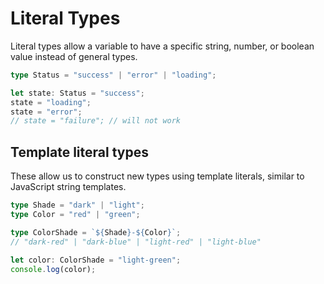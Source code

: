 # Literal Types

Literal types allow a variable to have a specific string, number, or boolean value instead of general types.

```TypeScript
type Status = "success" | "error" | "loading";

let state: Status = "success";
state = "loading";
state = "error";
// state = "failure"; // will not work
```

## Template literal types
These allow us to construct new types using template literals, similar to JavaScript string templates.

```TypeScript
type Shade = "dark" | "light";
type Color = "red" | "green";

type ColorShade = `${Shade}-${Color}`;
// "dark-red" | "dark-blue" | "light-red" | "light-blue"

let color: ColorShade = "light-green";
console.log(color);
```